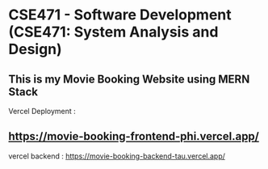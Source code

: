 # CSE471 - Software Development (CSE471: System Analysis and Design)

## This is my Movie Booking Website using MERN Stack

Vercel Deployment :
## https://movie-booking-frontend-phi.vercel.app/

vercel backend :
https://movie-booking-backend-tau.vercel.app/

